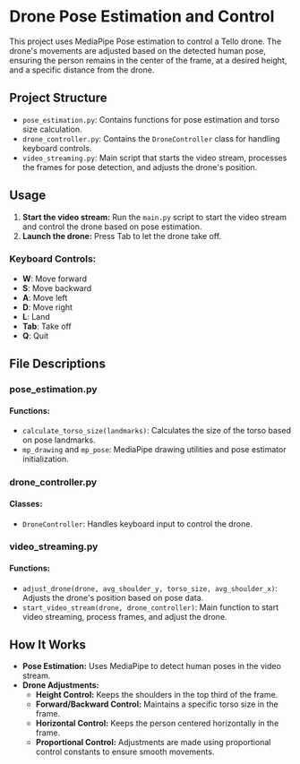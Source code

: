 # Drone Pose Estimation and Control

This project uses MediaPipe Pose estimation to control a Tello drone. The drone's movements are adjusted based on the detected human pose, ensuring the person remains in the center of the frame, at a desired height, and a specific distance from the drone.

## Project Structure

- `pose_estimation.py`: Contains functions for pose estimation and torso size calculation.
- `drone_controller.py`: Contains the `DroneController` class for handling keyboard controls.
- `video_streaming.py`: Main script that starts the video stream, processes the frames for pose detection, and adjusts the drone's position.

## Usage

1. **Start the video stream:** Run the `main.py` script to start the video stream and control the drone based on pose estimation.
2. **Launch the drone:** Press Tab to let the drone take off.

### Keyboard Controls:

- **W**: Move forward
- **S**: Move backward
- **A**: Move left
- **D**: Move right
- **L**: Land
- **Tab**: Take off
- **Q**: Quit

## File Descriptions

### pose_estimation.py
#### Functions:
- `calculate_torso_size(landmarks)`: Calculates the size of the torso based on pose landmarks.
- `mp_drawing` and `mp_pose`: MediaPipe drawing utilities and pose estimator initialization.

### drone_controller.py
#### Classes:
- `DroneController`: Handles keyboard input to control the drone.

### video_streaming.py
#### Functions:
- `adjust_drone(drone, avg_shoulder_y, torso_size, avg_shoulder_x)`: Adjusts the drone's position based on pose data.
- `start_video_stream(drone, drone_controller)`: Main function to start video streaming, process frames, and adjust the drone.

## How It Works

- **Pose Estimation:** Uses MediaPipe to detect human poses in the video stream.
- **Drone Adjustments:**
  - **Height Control:** Keeps the shoulders in the top third of the frame.
  - **Forward/Backward Control:** Maintains a specific torso size in the frame.
  - **Horizontal Control:** Keeps the person centered horizontally in the frame.
  - **Proportional Control:** Adjustments are made using proportional control constants to ensure smooth movements.
